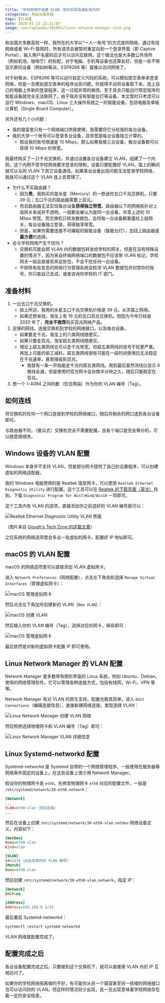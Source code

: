 ```yaml
---
title: '学校网络中自建 VLAN，低价实现高速私有内网'
categories: 网站与服务端
tags: [VLAN]
date: 2020-01-13 22:31:07
image: /usr/uploads/202001/linux-network-manager-vlan.png
---
```


和全国大多数高校一样，我所在的大学以“一人一账号”的方式提供网络。通过有线网络或者 Wi-Fi 联网时，所有请求会被暂时重定向到一个登录界面（即 Captive Portal），输入用户名密码后才可以访问互联网。这个做法也是大多数公共场所（例如机场，咖啡厅）的标配，对于电脑、手机等设备也还算友好。但是一些不带显示屏的设备（例如树莓派，ESP8266 等）就难以访问网络了。

对于树莓派、ESP8266 等可以运行自定义代码的系统，可以模拟提交表单来登录网络，但是一旦模拟提交表单的程序出现问题，你就得手动将设备取下来，连上自己的电脑上传新的登录程序，这一过程非常的麻烦。至于其余只能运行预定程序的智能设备就完全无法联网了。由于我并没有智能台灯等设备，本文暂时只考虑可以运行 Windows、macOS、Linux 三大操作系统之一的智能设备，包括电脑及单板计算机（Single Board Computer）。

另外还有几个小问题：

- 我的寝室里只有一个网络端口供我使用，我需要将它分给我的各台设备。
- 我的大学一个账号可以登录多台设备，且带宽是每台设备独立计算的。
  - 假设我的账号限速是 10 Mbps，那么如果我接三台设备，每台设备都可以获得 10 Mbps 的带宽。

我最终购买了一只千兆交换机，并通过设置各台设备建立 VLAN，组建了一个内网。这个内网不受学校网络要求登录的限制，设备只要配置好 VLAN，插上的瞬间就可以与同 VLAN 下其它设备通信。如果某台设备出现问题无法登录学校网络，我就可以通过这个 VLAN 连上去管理了。

- 为什么不买路由器？
  - 因为**贵**。我购买的是水星（Mercury）的一款迷你五口千兆交换机，只要 39 元；五口千兆的路由器需要上百元。
  - 而且路由器无法实现每台设备**获得独立带宽**。路由器以下的网络拓扑对上层网关来说并不透明，一般都会被认为是同一台设备，共享上述的 10 Mbps 带宽。而交换机只转发数据包，会将每一台设备都暴露给上层网关，每台设备独立登录，获得独享带宽。
  - 但是，如果你需要连接不可编程的智能设备（智能台灯），加钱上路由器是**最方便**的选择。
- 会与学校网络产生干扰吗？
  - 交换机可能会把 VLAN 内的数据包转发给学校的网关。但是在没有特殊设置的情况下，因为来自终端网络端口的数据包不应该带 VLAN 标记，学校网关一般会直接丢弃这些包，不会干扰任何一台设备。
  - 不排除有些变态的网络行为管理系统会检测 VLAN 数据包并封禁你的账号，你只能自己去试，或者咨询你学校的 IT 部门。

准备材料
-------

1. 一台五口千兆交换机。
   - 如上所述，我用的水星五口千兆交换机价格是 39 元，从天猫上购得。
   - 如果还想省钱，淘宝上有 19 元的五口百兆交换机。但因为今年已经是 2020 年了，**完全不推荐**购买百兆网络产品。
2. 足够的网线，连接交换机到学校的网络接口，以及每台设备。
   - 如果要走千兆，淘宝上的六类网线随便买。
   - 如果只要走百兆，淘宝超五类网线随便买。
   - 理论上超五类网线也可以走千兆带宽，但超五类网线的信号干扰更严重。再加上可能的偷工减料，超五类网线很有可能在一段时间使用后无法稳定在千兆速率，甚至降级到百兆。
     - 我就有一条一开始能走千兆的超五类网线。用到最后虽然测线仪显示 8 根线全通，但是使用时双方网卡会协商半分钟之久，随后只能稳定在百兆。
3. 想一个 1-4094 之间的数（包含两端）作为你的 VLAN 编号（Tag）。

如何连线
-------

将交换机的任何一个网口连接到学校的网络接口，随后将剩余的网口连到各台设备即可。

与路由器不同，（傻瓜式）交换机完全不需要配置，且各个端口是完全等价的，可以随意换顺序。

Windows 设备的 VLAN 配置
----------------------

Windows 本身并不支持 VLAN，但是部分网卡提供了自己的设置程序，可以创建虚拟的网络适配器。

我的 Windows 电脑使用的是 Realtek 瑞昱网卡，可以使用 `Realtek Ethernet Diagnostic Utility` 进行配置。这个工具可以在 [Realtek 的下载页面（英文）](https://www.realtek.com/en/component/zoo/category/network-interface-controllers-10-100-1000m-gigabit-ethernet-pci-express-software)找到，下载 `Diagnostic Program for Win7/Win8/Win10` 一项即可。

这个工具内有 VLAN 的选项，直接添加你之前选好的 VLAN 编号就可以：

![Realtek Ethernet Diagnostic Utility VLAN 界面](/usr/uploads/202001/rtl8168-vlan.png)

（图片来自 [Gough's Tech Zone 的这篇文章](https://goughlui.com/2018/10/01/note-multiple-vlan-operation-on-realtek-rtl8111d-nic-others/)）

之后系统的网络选项里会多出一张虚拟的网卡，配置好 IP 地址即可。

macOS 的 VLAN 配置
-----------------

macOS 的网络选项里可以直接添加 VLAN 虚拟网卡。

进入 `Network Preferences`（网络配置），点击左下角齿轮选择 `Manage Virtual Interfaces`（管理虚拟网卡）：

![macOS 管理虚拟网卡](/usr/uploads/202001/macos-manage-virtual-interfaces.png)

然后点击左下角加号创建新的 VLAN（`New VLAN`）：

![macOS 创建 VLAN](/usr/uploads/202001/macos-new-vlan.png)

然后输入你的 VLAN 编号（Tag），选择对应的网卡，保存即可：

![macOS 管理虚拟网卡](/usr/uploads/202001/macos-vlan-config.png)

最后依然是对新的虚拟网卡配置 IP 即可使用。

Linux Network Manager 的 VLAN 配置
---------------------------------

Network Manager 是多数带有图形界面的 Linux 系统，例如 Ubuntu、Debian，使用的网络管理软件。它可以管理各种连接方式，包括有线网，Wi-Fi，VPN 等等。

Network Manager 有对 VLAN 的原生支持，配置也极其简单。进入 `Edit Connections`（编辑连接信息），直接新建网络连接，类型选择 VLAN：

![Linux Network Manager 创建 VLAN 网络](/usr/uploads/202001/linux-network-manager-new-vlan.png)

然后照例选择物理网卡和 VLAN 编号（Tag）即可：

![Linux Network Manager VLAN 详细信息](/usr/uploads/202001/linux-network-manager-vlan.png)

Linux Systemd-networkd 配置
--------------------------

Systemd-networkd 是 Systemd 自带的一个网络管理程序，一般使用在服务器等网络条件固定的设备上。在这些设备上很少用 Network Manager。

假设你的物理网卡是 `eth0`，先修改物理网卡 `eth0` 对应的配置文件，一般是 `/etc/systemd/network/20-eth0.network`：

```ini
[Network]
...
VLAN=eth0-vlan（添加这条）
...
```

然后在设备上创建 `/etc/systemd/network/30-eth0-vlan.netdev` 网络设备定义，内容如下：

```ini
[NetDev]
Name=eth0-vlan
Kind=vlan

[VLAN]
Id=1234（此处改成你的 VLAN 编号）
[Match]
Name=eth0-vlan
```

然后创建 `/etc/systemd/network/30-eth0-vlan.network`，指定 IP：

```ini
[Network]
DHCP=no

[Address]
Address=192.168.0.1/24
```

最后重启 Systemd-networkd：

```bash
systemctl restart systemd-networkd
```

VLAN 网络就配置完成了。

配置完成之后
----------

各台设备配置完成之后，只要接到这个交换机下，就可以直接用 VLAN 内的 IP 互相访问了。

如果你的学校网络隔离做的不好，有可能你从另一个寝室甚至另一栋楼的网络接口也可以访问你的 VLAN。但这样的情况较少出现，且一旦出现意味着学校网络存在着一定的安全隐患。
